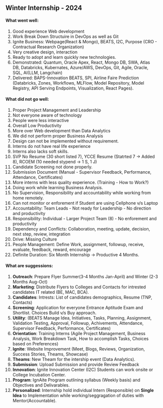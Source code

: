 ## Winter Internship - 2024

#### What went well:
1. Good experience Web development
2. Work Break Down Structuire in DevOps as well as Git
3. Ignite Business: Webpage(React & Mongo), BEATS, I2C, Purpose (CRO - Contractual Research Organization)
4. Very creative design, interaction
5. Ready to adopt and learn quickly new technologies.
6. Demonstrated: Quantum, Oracle Apex, React, Mongo DB, SWA, Atlas DB, Databricks, Kubernates, Azure/AWS, DevOps, Git, Agile, Oracle, SQL, AI(LLM, Langchain) 
7. Delivered: BAPS-Innovation BEATS, SPI, Airline Faire Prediction (Databricks, Zones, Workflows, MLFlow, Model Repository, Model Registry, API Serving Endpoints, Visualization, React Pages).

#### What did not go well:
1. Proper Project Management and Leadership
2. Not everyone aware of technology 
3. People were less interactive
4. Overall Low Productivity
5. More over Web development than Data Analytics
6. We did not perform proper Business Analysis
7. Design can not be implemented without requirement.
8. Interns do not have real life experience
9. Interns also lacks soft skills.
10. SVP No Resume (30 short listed 7), YCCE Resume (Statrted 7 -> Added 8), RCOEM (10 needed stypend -> 1 S, 1 J)
11. Candidate Screening not done properly.
12. Submission Document (Manual - Supervisor Feedback, Performance, Attendance, Certificates)
13. More interns with less quality experience. (Training - How to Work?)
14. Doing work while learning Business Analysis.
15. No Supervision, Responsibility and accountability while working from home remotely.
16. Can not monitor or enforement if Student are using Cellphone v/s Laptop
17. Accountability: Team Leads - Not ready for Leadership - No direction and productivity
18. Responsibility: Individual - Larger Project Team (8) - No enforement and productivity
19. Dependency and Conflicts: Collaboration, meeting, update, decision, next step, review, integration
20. Drive: Missing Culture
21. People Management: Define Work, assignment, followup, receive, evaluate, feedback, reward, encourage
22. Definite Duration: Six Month Internship -> Productive 4 Months.

#### What are suggessions:
1. __Outreach__: Prepare Flyer Summer(3-4 Months Jan-April) and Winter (2-3 Months Aug-Oct)
2. __Marketing__: Distribute Flyers to Colleges and Contacts for intrested candidates IT related (BE, MAC, BCA).
3. __Candidates__: Intrests: List of candidates demographics, Resume (TNP, Contacts)
4. __Screening__: Application for everyone Entrance Aptitude Exam and Shortlist. Choices Build v/s Buy approach.
5. __Utility__: (BEATS Manage Idea, Initiatives, Tasks, Planning, Assignment, Validation Testing, Approval, Followup, Achivements, Attendance, Supervisor Feedback, Performance, Certificates)
6. __Orientation__: Training Interns (Agile Project Management, Business Analysis, Work Breakdown Task, How to accomplish Tasks, Choices based on Preferences)
7. __Ignite__: Website Improvement (Meet, Blogs, Reviews, Organization, Success Stories, Theams, Showcase)
8. __Theams__: New Theam for the intership event (Data Analytics).
9. __Submission__: Upload Submission and provide Review Feedback
10. __Innovation__: Ignite Innovation Center (I2C) Students can work onsite or College Incubation Center.
11. __Program__: IgnAite Program outlining syllabus (Weekly basis) and Objectives and Delivarables.
12. __Personalized__: Internship hold individual Intern (Responsible) on __Single Idea__ to Implementation while working/seggragation of duties with Mentor(Accountable).
